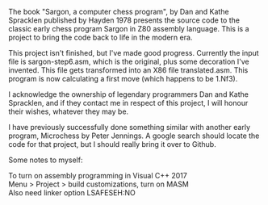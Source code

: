 The book "Sargon, a computer chess program", by Dan and Kathe Spracklen published by Hayden 1978
presents the source code to the classic early chess program Sargon in Z80 assembly language.
This is a project to bring the code back to life in the modern era.

This project isn't finished, but I've made good progress. Currently the input file is
sargon-step6.asm, which is the original, plus some decoration I've invented. This file gets
transformed into an X86 file translated.asm. This program is now calculating a first move
(which happens to be 1.Nf3).

I acknowledge the ownership of legendary
programmers Dan and Kathe Spracklen, and if they contact me in respect of this project, I will
honour their wishes, whatever they may be.

I have previously successfully done something similar with another early program, Microchess
by Peter Jennings. A google search should locate the code for that project, but I should
really bring it over to Github.

Some notes to myself:

To turn on assembly programming in Visual C++ 2017
<br>Menu > Project > build customizations, turn on MASM
<br>Also need linker option LSAFESEH:NO

